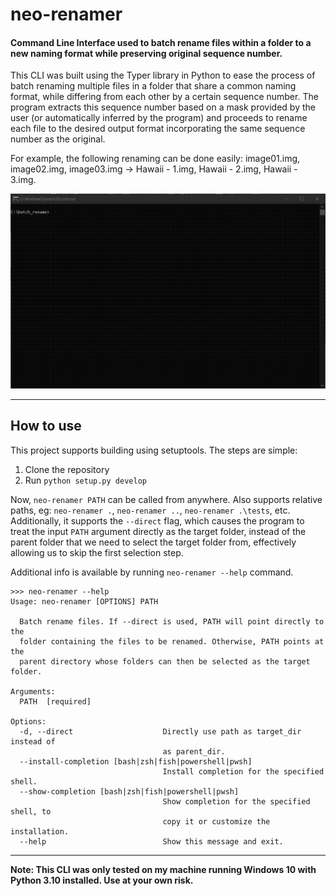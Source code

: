 # neo-renamer
#### Command Line Interface used to batch rename files within a folder to a new naming format while preserving original sequence number.

This CLI was built using the Typer library in Python to ease the process of batch renaming multiple files in a folder that share a common naming format, while differing from each other by a certain sequence number. The program extracts this sequence number based on a mask provided by the user (or automatically inferred by the program) and proceeds to rename each file to the desired output format incorporating the same sequence number as the original.

For example, the following renaming can be done easily:
image01.img, image02.img, image03.img -> Hawaii - 1.img, Hawaii - 2.img, Hawaii - 3.img.

![CLI Demo](assets/demo.gif)
___
## How to use
This project supports building using setuptools. The steps are simple:
1. Clone the repository
2. Run `python setup.py develop`

Now, `neo-renamer PATH` can be called from anywhere. Also supports relative paths, eg: `neo-renamer .`, `neo-renamer ..`, `neo-renamer .\tests`, etc. 
Additionally, it supports the `--direct` flag, which causes the program to treat the input `PATH` argument directly as the target folder, instead of the parent folder that we need to select the target folder from, effectively allowing us to skip the first selection step.

Additional info is available by running `neo-renamer --help` command.
```
>>> neo-renamer --help
Usage: neo-renamer [OPTIONS] PATH

  Batch rename files. If --direct is used, PATH will point directly to the
  folder containing the files to be renamed. Otherwise, PATH points at the
  parent directory whose folders can then be selected as the target folder.

Arguments:
  PATH  [required]

Options:
  -d, --direct                    Directly use path as target_dir instead of
                                  as parent_dir.
  --install-completion [bash|zsh|fish|powershell|pwsh]
                                  Install completion for the specified shell.
  --show-completion [bash|zsh|fish|powershell|pwsh]
                                  Show completion for the specified shell, to
                                  copy it or customize the installation.
  --help                          Show this message and exit.
```

___
**Note: This CLI was only tested on my machine running Windows 10 with Python 3.10 installed. Use at your own risk.**
